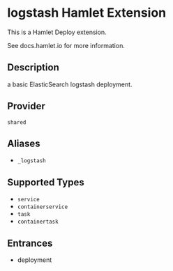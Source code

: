 # logstash Hamlet Extension

This is a Hamlet Deploy extension.

See docs.hamlet.io for more information.

## Description
<!-- provide a summary of the purpose and use-case for your extension -->
a basic ElasticSearch logstash deployment.

## Provider
<!-- the associated Hamlet Plugin Provider required -->
`shared`

## Aliases
<!-- list any aliases that this Extension may be used as -->
- `_logstash`

## Supported Types
<!-- List of component types that can be extended -->
- `service`
- `containerservice`
- `task`
- `containertask`

## Entrances
<!-- List of entrances that this extension supports -->
- deployment